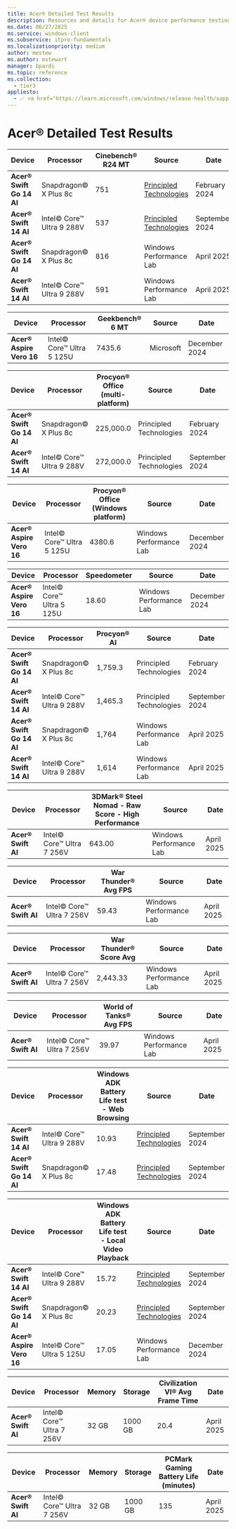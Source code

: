 ```yaml
---
title: Acer® Detailed Test Results
description: Resources and details for Acer® device performance testing.
ms.date: 06/27/2025
ms.service: windows-client
ms.subservice: itpro-fundamentals
ms.localizationpriority: medium
author: mestew
ms.author: mstewart
manager: bpardi
ms.topic: reference
ms.collection:
  - tier3
appliesto:
  - ✅ <a href="https://learn.microsoft.com/windows/release-health/supported-versions-windows-client" target="_blank">Windows 11</a>
---
```


# Acer® Detailed Test Results

| **Device** | **Processor** | **Cinebench® R24 MT** | **Source** | **Date** |
|---|---|---|---|---|
| **Acer® Swift Go 14 AI** | Snapdragon© X Plus 8c | 751 | [Principled Technologies](https://www.principledtechnologies.com/Microsoft/Copilot-plus-PC-performance/) | February 2024 |
| **Acer® Swift 14 AI** | Intel© Core™ Ultra 9 288V | 537 | [Principled Technologies](https://www.principledtechnologies.com/Microsoft/Copilot-plus-PC-performance/) | September 2024 |
| **Acer® Swift Go 14 AI** | Snapdragon© X Plus 8c | 816 | Windows Performance Lab | April 2025 |
| **Acer® Swift 14 AI** | Intel© Core™ Ultra 9 288V | 591 | Windows Performance Lab | April 2025 |

| **Device**| **Processor** | **Geekbench® 6 MT** | **Source** | **Date** |
|---|---|---|---|---|
| **Acer® Aspire Vero 16** | Intel© Core™ Ultra 5 125U | 7435.6 | Microsoft | December 2024 |

| **Device** | **Processor** | **Procyon® Office (multi-platform)** | **Source** | **Date** |
|---|---|---|---|---|
| **Acer® Swift Go 14 AI** | Snapdragon© X Plus 8c | 225,000.0 | Principled Technologies | February 2024 |
| **Acer® Swift 14 AI** | Intel© Core™ Ultra 9 288V | 272,000.0 | Principled Technologies | September 2024 |

| **Device**| **Processor** | **Procyon® Office (Windows platform)** | **Source** | **Date** |
|---|---|---|---|---|
| **Acer® Aspire Vero 16** | Intel© Core™ Ultra 5 125U | 4380.6 | Windows Performance Lab | December 2024 |

| **Device**| **Processor** | **Speedometer** | **Source** | **Date** |
|---|---|---|---|---|
| **Acer® Aspire Vero 16** | Intel© Core™ Ultra 5 125U | 18.60 | Windows Performance Lab | December 2024 |

| **Device** | **Processor** | **Procyon® AI** | **Source** | **Date** |
|---|---|---|---|---|
| **Acer® Swift Go 14 AI** | Snapdragon© X Plus 8c | 1,759.3 | Principled Technologies | February 2024 |
| **Acer® Swift 14 AI** | Intel© Core™ Ultra 9 288V | 1,465.3 | Principled Technologies | September 2024 |
| **Acer® Swift Go 14 AI** | Snapdragon© X Plus 8c | 1,764 | Windows Performance Lab | April 2025 |
| **Acer® Swift 14 AI** | Intel© Core™ Ultra 9 288V | 1,614 | Windows Performance Lab | April 2025 |

| **Device**| **Processor** | **3DMark® Steel Nomad - Raw Score - High Performance** | **Source** | **Date** |
|---|---|---|---|---|
| **Acer® Swift AI** | Intel© Core™ Ultra 7 256V | 643.00 | Windows Performance Lab | April 2025 |

| **Device**| **Processor** | **War Thunder® Avg FPS** | **Source** | **Date** |
|---|---|---|---|---|
| **Acer® Swift AI** | Intel© Core™ Ultra 7 256V | 59.43 | Windows Performance Lab | April 2025 |

| **Device**| **Processor** | **War Thunder® Score Avg** | **Source** | **Date** |
|---|---|---|---|---|
| **Acer® Swift AI** | Intel© Core™ Ultra 7 256V | 2,443.33 | Windows Performance Lab | April 2025 |

| **Device**| **Processor** | **World of Tanks® Avg FPS** | **Source** | **Date** |
|---|---|---|---|---|
| **Acer® Swift AI** | Intel© Core™ Ultra 7 256V | 39.97 | Windows Performance Lab | April 2025 |

| **Device**| **Processor** | **Windows ADK Battery Life test - Web Browsing** | **Source** | **Date** |
|---|---|---|---|---|
| **Acer® Swift 14 AI** | Intel© Core™ Ultra 9 288V | 10.93 | [Principled Technologies](https://www.principledtechnologies.com/Microsoft/Copilot-plus-PC-performance/) | September 2024 |
| **Acer® Swift Go 14 AI** | Snapdragon© X Plus 8c | 17.48 | [Principled Technologies](https://www.principledtechnologies.com/Microsoft/Copilot-plus-PC-performance/) | September 2024 |

| **Device**| **Processor** | **Windows ADK Battery Life test - Local Video Playback** | **Source** | **Date** |
|---|---|---|---|---|
| **Acer® Swift 14 AI** | Intel© Core™ Ultra 9 288V | 15.72 | [Principled Technologies](https://www.principledtechnologies.com/Microsoft/Copilot-plus-PC-performance/) | September 2024 |
| **Acer® Swift Go 14 AI** | Snapdragon© X Plus 8c | 20.23 | [Principled Technologies](https://www.principledtechnologies.com/Microsoft/Copilot-plus-PC-performance/) | September 2024 |
| **Acer® Aspire Vero 16** | Intel© Core™ Ultra 5 125U | 17.05 | Windows Performance Lab | December 2024 |

| **Device**| **Processor** | **Memory** | **Storage** | **Civilization VI® Avg Frame Time** | **Date** |
|---|---|---|---|---|---|
| **Acer® Swift AI** | Intel© Core™ Ultra 7 256V | 32 GB | 1000 GB | 20.4 | April 2025 |

| **Device**| **Processor** | **Memory** | **Storage** | **PCMark Gaming Battery Life (minutes)** | **Date** |
|---|---|---|---|---|---|
| **Acer® Swift AI** | Intel© Core™ Ultra 7 256V | 32 GB | 1000 GB | 135 | April 2025 |